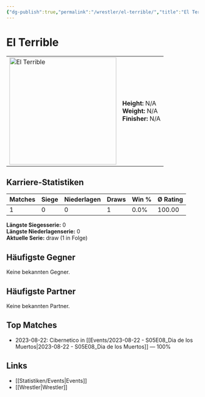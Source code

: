 ```yaml
---
{"dg-publish":true,"permalink":"/wrestler/el-terrible/","title":"El Terrible","tags":["wrestler"],"noteIcon":""}
---
```



# El Terrible

<table>
        <tr>
        <td><img src="https://github.com/CptSpaulding1980/choke-slam-wrestling/releases/download/images/El_Terrible.png" width="280" alt="El Terrible"></td>
        <td>
        <b>Height:</b> N/A<br>
        <b>Weight:</b> N/A<br>
        <b>Finisher:</b> N/A<br>
        </td>
        </tr>
        </table>
        
## Karriere-Statistiken

| Matches | Siege | Niederlagen | Draws | Win % | Ø Rating |
|---------|-------|-------------|-------|-------|-----------|
| 1 | 0 | 0 | 1 | 0.0% | 100.00 |

**Längste Siegesserie:** 0<br>**Längste Niederlagenserie:** 0<br>**Aktuelle Serie:** draw (1 in Folge)


## Häufigste Gegner
Keine bekannten Gegner.

## Häufigste Partner
Keine bekannten Partner.

## Top Matches
- 2023-08-22: Cibernetico in [[Events/2023-08-22 - S05E08_Dia de los Muertos\|2023-08-22 - S05E08_Dia de los Muertos]] — 100%

## Links
- [[Statistiken/Events\|Events]]
- [[Wrestler\|Wrestler]]
